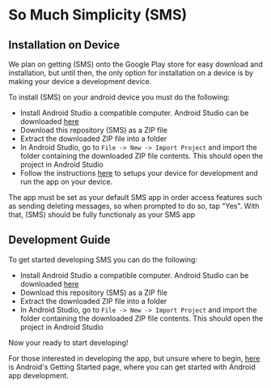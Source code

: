 # So Much Simplicity (SMS)

## Installation on Device

We plan on getting (SMS) onto the Google Play store for easy download and installation, but until then, the only option for installation on a device is by making your device a development device.

To install (SMS) on your android device you must do the following:
- Install Android Studio a compatible computer. Android Studio can be downloaded [here](https://developer.android.com/studio/ "Android Studio")
- Download this repository (SMS) as a ZIP file
- Extract the downloaded ZIP file into a folder
- In Android Studio, go to `File -> New -> Import Project` and import the folder containing the downloaded ZIP file contents. This should open the project in Android Studio
- Follow the instructions [here](https://developer.android.com/studio/run/device "Run apps on a hardware device") to setups your device for development and run the app on your device.

The app must be set as your default SMS app in order access features such as sending deleting messages, so when prompted to do so, tap "Yes". With that, (SMS) should be fully functionaly as your SMS app

## Development Guide

To get started developing SMS you can do the following:
- Install Android Studio a compatible computer. Android Studio can be downloaded [here](https://developer.android.com/studio/ "Android Studio")
- Download this repository (SMS) as a ZIP file
- Extract the downloaded ZIP file into a folder
- In Android Studio, go to `File -> New -> Import Project` and import the folder containing the downloaded ZIP file contents. This should open the project in Android Studio

Now your ready to start developing!

For those interested in developing the app, but unsure where to begin, [here](https://developer.android.com/guide/slices/getting-started "Android Getting Started") is Android's Getting Started page, where you can get started with Android app development.